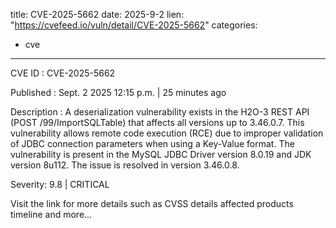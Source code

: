  
title: CVE-2025-5662
date: 2025-9-2
lien: "https://cvefeed.io/vuln/detail/CVE-2025-5662"
categories:
  - cve
---

CVE ID : CVE-2025-5662

Published :  Sept. 2
2025
12:15 p.m. | 25 minutes ago

Description : A deserialization vulnerability exists in the H2O-3 REST API (POST /99/ImportSQLTable) that affects all versions up to 3.46.0.7. This vulnerability allows remote code execution (RCE) due to improper validation of JDBC connection parameters when using a Key-Value format. The vulnerability is present in the MySQL JDBC Driver version 8.0.19 and JDK version 8u112. The issue is resolved in version 3.46.0.8.

Severity: 9.8 | CRITICAL

Visit the link for more details
such as CVSS details
affected products
timeline
and more...
